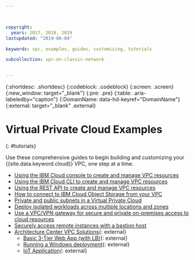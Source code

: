 ```yaml
---



copyright:
  years: 2017, 2018, 2019
lastupdated: "2019-06-04"

keywords: vpc, examples, guides, customizing, tutorials

subcollection: vpc-on-classic-network


---
```


{:shortdesc: .shortdesc}
{:codeblock: .codeblock}
{:screen: .screen}
{:new_window: target="_blank"}
{:pre: .pre}
{:table: .aria-labeledby="caption"}
{:DomainName: data-hd-keyref="DomainName"}
{:external: target="_blank" .external}

# Virtual Private Cloud Examples
{: #tutorials}

Use these comprehensive guides to begin building and customizing your {{site.data.keyword.cloud}} VPC, one step at a time.

* [Using the IBM Cloud console to create and manage VPC resources](/docs/vpc-on-classic?topic=vpc-on-classic-creating-a-vpc-using-the-ibm-cloud-console)
* [Using the IBM Cloud CLI to create and manage VPC resources](/docs/vpc-on-classic?topic=vpc-on-classic-creating-a-vpc-using-the-ibm-cloud-cli)
* [Using the REST API to create and manage VPC resources](/docs/vpc-on-classic?topic=vpc-on-classic-creating-a-vpc-using-the-rest-apis)
* [How to connect to IBM Cloud Object Storage from your VPC](/docs/vpc-on-classic?topic=vpc-on-classic-connecting-to-ibm-cloud-object-storage-from-a-vpc)
* [Private and public subnets in a Virtual Private Cloud](/docs/vpc-on-classic?topic=solution-tutorials-vpc-public-app-private-backend)
* [Deploy isolated workloads across multiple locations and zones](/docs/vpc-on-classic?topic=solution-tutorials-vpc-multi-region)
* [Use a VPC/VPN gateway for secure and private on-premises access to cloud resources](/docs/vpc-on-classic?topic=solution-tutorials-vpc-site2site-vpn)
* [Securely access remote instances with a bastion host](/docs/vpc-on-classic?topic=solution-tutorials-vpc-secure-management-bastion-server)
* [Architecture Center VPC Solutions](https://www.ibm.com/cloud/garage/architectures/public-cloud/allvpcsolutions){: external}
    * [Basic 3-Tier Web App (with LB)](https://github.com/ibm-cloud-architecture/tutorial-vpc-3tier-networking){: external}
    * [Running a Windows deployment](https://github.com/ibm-cloud-architecture/tutorial-vpc-windows_server){: external}
    * [IoT Application](https://github.com/ibm-cloud-architecture/tutorial-vpc-IoT_service){: external}
